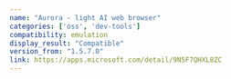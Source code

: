 ```yaml
---
name: "Aurora - light AI web browser"
categories: ['oss', 'dev-tools']
compatibility: emulation
display_result: "Compatible"
version_from: "1.5.7.0"
link: https://apps.microsoft.com/detail/9N5F7QHXL8ZC
---
```

